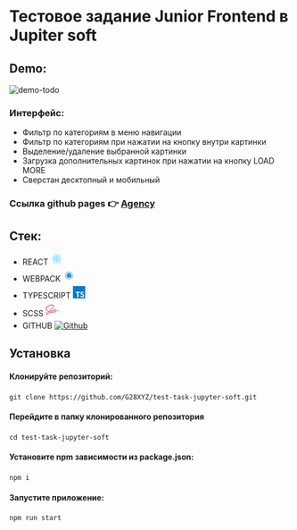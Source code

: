 # Тестовое задание Junior Frontend в Jupiter soft

## Demo:

<img src="https://github.com/G28XYZ/G28XYZ/blob/main/images/demo-jupyter-soft.gif" alt="demo-todo"/>

### Интерфейс:

<ul>
  <li>Фильтр по категориям в меню навигации</li>
  <li>Фильтр по категориям при нажатии на кнопку внутри картинки</li>
  <li>Выделение/удаление выбранной картинки</li>
  <li>Загрузка дополнительных картинок при нажатии на кнопку LOAD MORE</li>
  <li>Сверстан десктопный и мобильный</li>
</ul>

### Ссылка github pages 👉 [Agency](https://g28xyz.github.io/test-task-jupyter-soft)

## Стек:

<ul style="display:flex; flex-direction: column; gap: 5px;">
  
  <li>
REACT
  <a target="_blank" rel="noopener noreferrer" href="https://raw.githubusercontent.com/github/explore/80688e429a7d4ef2fca1e82350fe8e3517d3494d/topics/react/react.png"><img src="https://raw.githubusercontent.com/github/explore/80688e429a7d4ef2fca1e82350fe8e3517d3494d/topics/react/react.png" alt="React" height="22" style="max-width: 100%;"></a>
</li>

<li>
WEBPACK
  <a target="_blank" rel="noopener noreferrer" href="https://raw.githubusercontent.com/github/explore/80688e429a7d4ef2fca1e82350fe8e3517d3494d/topics/webpack/webpack.png"><img src="https://raw.githubusercontent.com/github/explore/80688e429a7d4ef2fca1e82350fe8e3517d3494d/topics/webpack/webpack.png" alt="Webpack" height="22" style="max-width: 100%;"></a>
</li>

<li>
TYPESCRIPT
  <a target="_blank" rel="noopener noreferrer" href="https://github.com/github/explore/blob/main/topics/typescript/typescript.png?raw=true"><img src="https://github.com/github/explore/blob/main/topics/typescript/typescript.png?raw=true" alt="TypeScript" height="22" style="max-width: 100%;"></a>
</li>

<li>
SCSS 
  <a target="_blank" rel="noopener noreferrer" href="https://raw.githubusercontent.com/github/explore/80688e429a7d4ef2fca1e82350fe8e3517d3494d/topics/sass/sass.png"><img src="https://raw.githubusercontent.com/github/explore/80688e429a7d4ef2fca1e82350fe8e3517d3494d/topics/sass/sass.png" alt="Saas" height="24" style="max-width: 100%;"></a>
</li>

<li>
GITHUB
  <a target="_blank" rel="noopener noreferrer" href="https://raw.githubusercontent.com/styled-components/brand/master/styled-components.png"><img src="https://raw.githubusercontent.com/jmnote/z-icons/master/svg/github.svg" alt="Github" height="24" style="max-width: 100%;"></a>
</li>
</ul>

## Установка

#### Клонируйте репозиторий:

`git clone https://github.com/G28XYZ/test-task-jupyter-soft.git`

#### Перейдите в папку клонированного репозитория

`cd test-task-jupyter-soft`

#### Установите npm зависимости из package.json:

`npm i`

#### Запустите приложение:

`npm run start`
